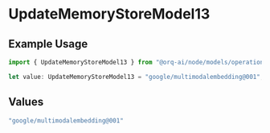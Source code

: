 # UpdateMemoryStoreModel13

## Example Usage

```typescript
import { UpdateMemoryStoreModel13 } from "@orq-ai/node/models/operations";

let value: UpdateMemoryStoreModel13 = "google/multimodalembedding@001";
```

## Values

```typescript
"google/multimodalembedding@001"
```